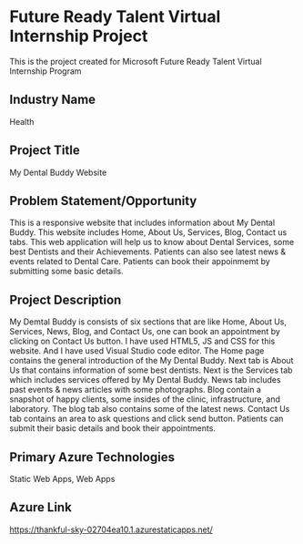 # Future Ready Talent Virtual Internship Project
This is the project created for Microsoft Future Ready Talent Virtual Internship Program

## Industry Name
Health

## Project Title
My Dental Buddy Website

## Problem Statement/Opportunity
This is a responsive website that includes information about My Dental Buddy. This website includes Home, About Us, Services, Blog, Contact us tabs. This web application will help us to know about Dental Services, some best Dentists and their Achievements. Patients can also see latest news & events related to Dental Care. Patients can book their appoinmemt by submitting some basic details.

## Project Description
My Demtal Buddy is consists of six sections that are like Home, About Us, Services, News, Blog, and Contact Us, one can book an appointment by clicking on Contact Us button. I have used HTML5, JS and CSS for this website. And I have used Visual Studio code editor. The Home page contains the general introduction of the My Dental Buddy. Next tab is About Us that contains information of some best dentists. Next is the Services tab which includes services offered by My Dental Buddy. News tab includes past events & news articles with some photographs. Blog contain a snapshot of happy clients, some insides of the clinic, infrastructure, and laboratory. The blog tab also contains some of the latest news. Contact Us tab contains an area to ask questions and click send button. Patients can submit their basic details and book their appointments.

## Primary Azure Technologies
Static Web Apps, Web Apps

## Azure Link
https://thankful-sky-02704ea10.1.azurestaticapps.net/
